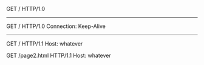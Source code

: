 GET / HTTP/1.0

--------------

GET / HTTP/1.0
Connection: Keep-Alive

--------------

GET / HTTP/1.1
Host: whatever

GET /page2.html HTTP/1.1
Host: whatever
